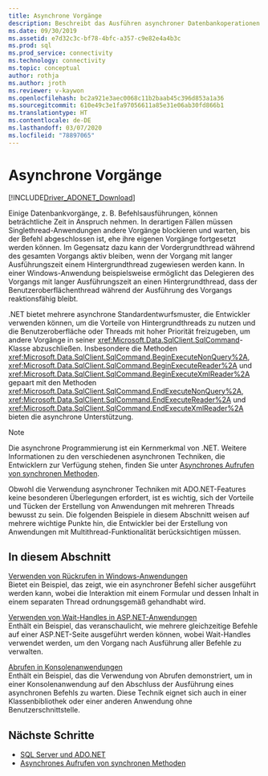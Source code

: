 ```yaml
---
title: Asynchrone Vorgänge
description: Beschreibt das Ausführen asynchroner Datenbankoperationen mithilfe einer API, die auf der Grundlage des von .NET Framework verwendeten asynchronen Modells entwickelt wurde.
ms.date: 09/30/2019
ms.assetid: e7d32c3c-bf78-4bfc-a357-c9e82e4a4b3c
ms.prod: sql
ms.prod_service: connectivity
ms.technology: connectivity
ms.topic: conceptual
author: rothja
ms.author: jroth
ms.reviewer: v-kaywon
ms.openlocfilehash: bc2a921e3aec0068c11b2baab45c396d853a1a36
ms.sourcegitcommit: 610e49c3e1fa97056611a85e31e06ab30fd866b1
ms.translationtype: HT
ms.contentlocale: de-DE
ms.lasthandoff: 03/07/2020
ms.locfileid: "78897065"
---
```

# <a name="asynchronous-operations"></a>Asynchrone Vorgänge

[!INCLUDE[Driver_ADONET_Download](../../../includes/driver_adonet_download.md)]

Einige Datenbankvorgänge, z. B. Befehlsausführungen, können beträchtliche Zeit in Anspruch nehmen. In derartigen Fällen müssen Singlethread-Anwendungen andere Vorgänge blockieren und warten, bis der Befehl abgeschlossen ist, ehe ihre eigenen Vorgänge fortgesetzt werden können. Im Gegensatz dazu kann der Vordergrundthread während des gesamten Vorgangs aktiv bleiben, wenn der Vorgang mit langer Ausführungszeit einem Hintergrundthread zugewiesen werden kann. In einer Windows-Anwendung beispielsweise ermöglicht das Delegieren des Vorgangs mit langer Ausführungszeit an einen Hintergrundthread, dass der Benutzeroberflächenthread während der Ausführung des Vorgangs reaktionsfähig bleibt.  
  
.NET bietet mehrere asynchrone Standardentwurfsmuster, die Entwickler verwenden können, um die Vorteile von Hintergrundthreads zu nutzen und die Benutzeroberfläche oder Threads mit hoher Priorität freizugeben, um andere Vorgänge in seiner <xref:Microsoft.Data.SqlClient.SqlCommand>-Klasse abzuschließen. Insbesondere die Methoden <xref:Microsoft.Data.SqlClient.SqlCommand.BeginExecuteNonQuery%2A>, <xref:Microsoft.Data.SqlClient.SqlCommand.BeginExecuteReader%2A> und <xref:Microsoft.Data.SqlClient.SqlCommand.BeginExecuteXmlReader%2A> gepaart mit den Methoden <xref:Microsoft.Data.SqlClient.SqlCommand.EndExecuteNonQuery%2A>, <xref:Microsoft.Data.SqlClient.SqlCommand.EndExecuteReader%2A> und <xref:Microsoft.Data.SqlClient.SqlCommand.EndExecuteXmlReader%2A> bieten die asynchrone Unterstützung.  
  
> [!NOTE]
>  Die asynchrone Programmierung ist ein Kernmerkmal von .NET. Weitere Informationen zu den verschiedenen asynchronen Techniken, die Entwicklern zur Verfügung stehen, finden Sie unter [Asynchrones Aufrufen von synchronen Methoden](https://docs.microsoft.com/dotnet/standard/asynchronous-programming-patterns/calling-synchronous-methods-asynchronously).  
  
Obwohl die Verwendung asynchroner Techniken mit ADO.NET-Features keine besonderen Überlegungen erfordert, ist es wichtig, sich der Vorteile und Tücken der Erstellung von Anwendungen mit mehreren Threads bewusst zu sein. Die folgenden Beispiele in diesem Abschnitt weisen auf mehrere wichtige Punkte hin, die Entwickler bei der Erstellung von Anwendungen mit Multithread-Funktionalität berücksichtigen müssen.  
  
## <a name="in-this-section"></a>In diesem Abschnitt  
[Verwenden von Rückrufen in Windows-Anwendungen](windows-applications-callbacks.md)  
Bietet ein Beispiel, das zeigt, wie ein asynchroner Befehl sicher ausgeführt werden kann, wobei die Interaktion mit einem Formular und dessen Inhalt in einem separaten Thread ordnungsgemäß gehandhabt wird.  
  
[Verwenden von Wait-Handles in ASP.NET-Anwendungen](aspnet-apps-use-wait-handles.md)  
Enthält ein Beispiel, das veranschaulicht, wie mehrere gleichzeitige Befehle auf einer ASP.NET-Seite ausgeführt werden können, wobei Wait-Handles verwendet werden, um den Vorgang nach Ausführung aller Befehle zu verwalten.  
  
[Abrufen in Konsolenanwendungen](poll-console-applications.md)  
Enthält ein Beispiel, das die Verwendung von Abrufen demonstriert, um in einer Konsolenanwendung auf den Abschluss der Ausführung eines asynchronen Befehls zu warten. Diese Technik eignet sich auch in einer Klassenbibliothek oder einer anderen Anwendung ohne Benutzerschnittstelle.  
  
## <a name="next-steps"></a>Nächste Schritte
- [SQL Server und ADO.NET](index.md)
- [Asynchrones Aufrufen von synchronen Methoden](https://docs.microsoft.com/dotnet/standard/asynchronous-programming-patterns/calling-synchronous-methods-asynchronously)

